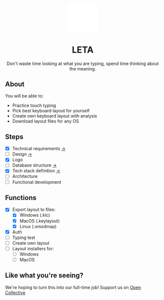 <p align="center">
  <img width="100" src="./docs/img/icon.png" />
  <h1 align="center">LETA</h1>
  <p align="center">
    Don't waste time looking at what you are typing, spend time thinking about the meaning.
  </p>
</p>

## About

You will be able to:
- Practice touch typing
- Pick best keyboard layout for yourself
- Create own keyboard layout with analysis
- Download layout files for any OS


## Steps

- [x] Technical requirements [->](./docs/tech-requirements.md)
- [ ] Design [->](https://www.figma.com/file/CIx1UK6ndPDBPQL9wDGQA6/leta-design?node-id=0%3A1)
- [x] Logo
- [ ] Database structure [->](./docs/db-structure.md)
- [x] Tech stack definition [->](./docs/tech-stack.md)
- [ ] Architecture
- [ ] Functional development

## Functions
- [x] Export layout to files:
  - [x] Windows (.klc)
  - [x] MacOS (.keylayout)
  - [x] Linux (.xmodmap)
- [x] Auth
- [ ] Typing test
- [ ] Create own layout
- [ ] Layout installers for:
  - [ ] Windows
  - [ ] MacOS
 
## Like what you're seeing?

We're hoping to turn this into our full-time job! Support us on [Open Collective](https://opencollective.com/paragoda)
